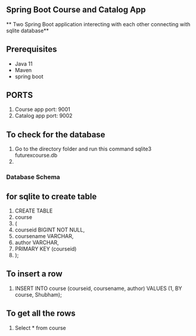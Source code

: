 ## Spring Boot Course and Catalog App
** Two Spring Boot application interecting with each other connecting with sqlite database**

## Prerequisites
* Java 11
* Maven
* spring boot

## PORTS
1. Course app port: 9001
2. Catalog app port: 9002

## To check for the database
1. Go to the directory folder and run this command sqlite3 futurexcourse.db
2. 
### Database Schema
## for sqlite to create table
1. CREATE TABLE
2. course
2.  (
4.  courseid BIGINT NOT NULL,
5.  coursename VARCHAR,
6.  author VARCHAR,
7.  PRIMARY KEY (courseid)
8. );
  
  
## To insert a row
1. INSERT INTO course (courseid, coursename, author) VALUES (1, BY course, Shubham);

## To get all the rows
1. Select * from course
